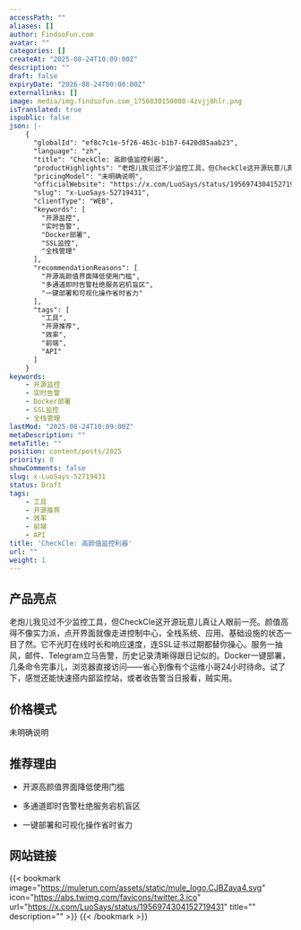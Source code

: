 ```yaml
---
accessPath: ""
aliases: []
author: FindsoFun.com
avatar: ""
categories: []
createAt: "2025-08-24T10:09:00Z"
description: ""
draft: false
expiryDate: "2026-08-24T00:00:00Z"
externallinks: []
image: media/img.findsofun.com_1756030150080-4zvjj8hlr.png
isTranslated: true
ispublic: false
json: |-
    {
      "globalId": "ef8c7c1e-5f26-463c-b1b7-6420d85aab23",
      "language": "zh",
      "title": "CheckCle: 高颜值监控利器",
      "productHighlights": "老炮儿我见过不少监控工具，但CheckCle这开源玩意儿真让人眼前一亮。颜值高得不像实力派，点开界面就像走进控制中心，全栈系统、应用、基础设施的状态一目了然。它不光盯在线时长和响应速度，连SSL证书过期都替你操心。服务一抽风，邮件、Telegram立马告警，历史记录清晰得跟日记似的。Docker一键部署，几条命令完事儿，浏览器直接访问——省心到像有个运维小哥24小时待命。试了下，感觉还能快速搭内部监控站，或者收告警当日报看，贼实用。",
      "pricingModel": "未明确说明",
      "officialWebsite": "https://x.com/LuoSays/status/1956974304152719431",
      "slug": "x-LuoSays-52719431",
      "clientType": "WEB",
      "keywords": [
        "开源监控",
        "实时告警",
        "Docker部署",
        "SSL监控",
        "全栈管理"
      ],
      "recommendationReasons": [
        "开源高颜值界面降低使用门槛",
        "多通道即时告警杜绝服务宕机盲区",
        "一键部署和可视化操作省时省力"
      ],
      "tags": [
        "工具",
        "开源推荐",
        "效率",
        "前端",
        "API"
      ]
    }
keywords:
    - 开源监控
    - 实时告警
    - Docker部署
    - SSL监控
    - 全栈管理
lastMod: "2025-08-24T10:09:00Z"
metaDescription: ""
metaTitle: ""
position: content/posts/2025
priority: 0
showComments: false
slug: x-LuoSays-52719431
status: Draft
tags:
    - 工具
    - 开源推荐
    - 效率
    - 前端
    - API
title: 'CheckCle: 高颜值监控利器'
url: ""
weight: 1
---
```

## 产品亮点
老炮儿我见过不少监控工具，但CheckCle这开源玩意儿真让人眼前一亮。颜值高得不像实力派，点开界面就像走进控制中心，全栈系统、应用、基础设施的状态一目了然。它不光盯在线时长和响应速度，连SSL证书过期都替你操心。服务一抽风，邮件、Telegram立马告警，历史记录清晰得跟日记似的。Docker一键部署，几条命令完事儿，浏览器直接访问——省心到像有个运维小哥24小时待命。试了下，感觉还能快速搭内部监控站，或者收告警当日报看，贼实用。

## 价格模式
<!--more-->未明确说明

## 推荐理由
- 开源高颜值界面降低使用门槛

- 多通道即时告警杜绝服务宕机盲区

- 一键部署和可视化操作省时省力

## 网站链接
{{< bookmark image="https://mulerun.com/assets/static/mule_logo.CJBZava4.svg" icon="https://abs.twimg.com/favicons/twitter.3.ico" url="https://x.com/LuoSays/status/1956974304152719431" title="" description="" >}}
{{< /bookmark >}}

